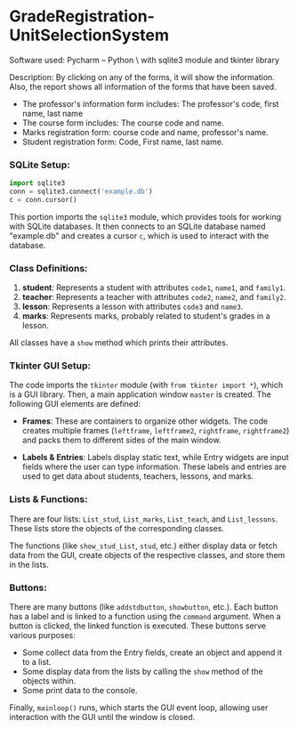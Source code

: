 # GradeRegistration-UnitSelectionSystem
Software used: Pycharm – Python \ with sqlite3 module and tkinter library

Description: By clicking on any of the forms, it will show the information. Also, the report shows all information of the forms that have been saved.
- The professor's information form includes: The professor's code, first name, last name
- The course form includes:  The course code and name.
-  Marks registration form: course code and name, professor's name.
-   Student registration form: Code, First name, last name.

### SQLite Setup:

```python
import sqlite3
conn = sqlite3.connect('example.db')
c = conn.cursor()
```

This portion imports the `sqlite3` module, which provides tools for working with SQLite databases. It then connects to an SQLite database named "example.db" and creates a cursor `c`, which is used to interact with the database.

### Class Definitions:

1. **student**: Represents a student with attributes `code1`, `name1`, and `family1`.
2. **teacher**: Represents a teacher with attributes `code2`, `name2`, and `family2`.
3. **lesson**: Represents a lesson with attributes `code3` and `name3`.
4. **marks**: Represents marks, probably related to student's grades in a lesson. 

All classes have a `show` method which prints their attributes.

### Tkinter GUI Setup:

The code imports the `tkinter` module (with `from tkinter import *`), which is a GUI library. Then, a main application window `master` is created. The following GUI elements are defined:

- **Frames**: These are containers to organize other widgets. The code creates multiple frames (`leftframe`, `leftframe2`, `rightframe`, `rightframe2`) and packs them to different sides of the main window.
  
- **Labels & Entries**: Labels display static text, while Entry widgets are input fields where the user can type information. These labels and entries are used to get data about students, teachers, lessons, and marks.

### Lists & Functions:

There are four lists: `List_stud`, `List_marks`, `List_teach`, and `List_lessons`. These lists store the objects of the corresponding classes.

The functions (like `show_stud_List`, `stud`, etc.) either display data or fetch data from the GUI, create objects of the respective classes, and store them in the lists.

### Buttons:

There are many buttons (like `addstdbutton`, `showbutton`, etc.). Each button has a label and is linked to a function using the `command` argument. When a button is clicked, the linked function is executed. These buttons serve various purposes:

- Some collect data from the Entry fields, create an object and append it to a list.
- Some display data from the lists by calling the `show` method of the objects within.
- Some print data to the console.

Finally, `mainloop()` runs, which starts the GUI event loop, allowing user interaction with the GUI until the window is closed.
